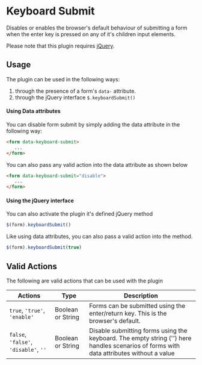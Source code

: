 Keyboard Submit
======================

Disables or enables the browser's default behaviour of submitting a form when the enter key is pressed on any of it's children input elements.

Please note that this plugin requires [jQuery](http://jquery.com).

 ## Usage
 The plugin can be used in the following ways:
 1. through the presence of a form's `data-` attribute.
 2. through the jQuery interface `$.keyboardSubmit()`


#### Using Data attributes
You can disable form submit by simply adding the data attribute in the following way:
 ```html
 <form data-keyboard-submit>
    ...
</form>
 ```
 You can also pass any valid action into the data attribute as shown below
 ```html
<form data-keyboard-submit="disable">
    ...
</form>
 ```

#### Using the jQuery interface
You can also activate the plugin it's defined jQuery method

 ```js
 $(form).keyboardSubmit()
 ```
 Like using data attributes, you can also pass a valid action into the method.

  ```js
  $(form).keyboardSubmit(true)
  ```

  ## Valid Actions
The following are valid actions that can be used with the plugin


| Actions                               | Type              | Description                                                                                                                             |
|---------------------------------------|-------------------|-----------------------------------------------------------------------------------------------------------------------------------------|
| `true`, `'true'`, `'enable'`          | Boolean or String | Forms can be submitted using the enter/return key. This is the browser's default.                                                       |
| `false`, `'false'`, `'disable'`, `''` | Boolean or String | Disable submitting forms using the keyboard. The empty string ('') here handles scenarios of forms with data attributes without a value |
